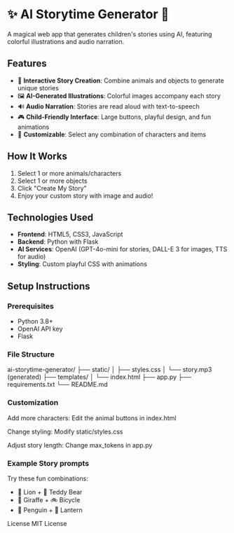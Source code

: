 # ✨ AI Storytime Generator 🧸

A magical web app that generates children's stories using AI, featuring colorful illustrations and audio narration.

## Features

- 🎨 **Interactive Story Creation**: Combine animals and objects to generate unique stories
- 🖼️ **AI-Generated Illustrations**: Colorful images accompany each story
- 🔊 **Audio Narration**: Stories are read aloud with text-to-speech
- 🎮 **Child-Friendly Interface**: Large buttons, playful design, and fun animations
- 🌈 **Customizable**: Select any combination of characters and items

## How It Works

1. Select 1 or more animals/characters
2. Select 1 or more objects
3. Click "Create My Story"
4. Enjoy your custom story with image and audio!

## Technologies Used

- **Frontend**: HTML5, CSS3, JavaScript
- **Backend**: Python with Flask
- **AI Services**: OpenAI (GPT-4o-mini for stories, DALL-E 3 for images, TTS for audio)
- **Styling**: Custom playful CSS with animations

## Setup Instructions

### Prerequisites
- Python 3.8+
- OpenAI API key
- Flask

### File Structure

ai-storytime-generator/
├── static/
│   ├── styles.css
│   └── story.mp3 (generated)
├── templates/
│   └── index.html
├── app.py
├── requirements.txt
└── README.md

### Customization

Add more characters: Edit the animal buttons in index.html

Change styling: Modify static/styles.css

Adjust story length: Change max_tokens in app.py

### Example Story prompts
Try these fun combinations:

- 🦁 Lion + 🧸 Teddy Bear
- 🦒 Giraffe + 🚲 Bicycle
- 🐧 Penguin + 🏮 Lantern

License
MIT License
